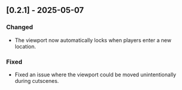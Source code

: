 ﻿## [0.2.1] - 2025-05-07

### Changed

- The viewport now automatically locks when players enter a new location.

### Fixed

- Fixed an issue where the viewport could be moved unintentionally during cutscenes.